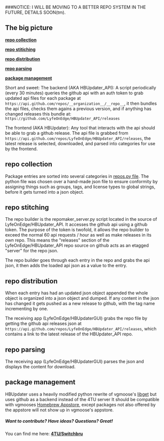###NOTICE: I WILL BE MOVING TO A BETTER REPO SYSTEM IN THE FUTURE, DETAILS SOON(tm).

## The big picture
[**repo collection**](#repo-collection)

[**repo stitiching**](#repo-stitching)

[**repo distribution**](#repo-distribution)
  
[**repo parsing**](#repo-parsing)
  
[**package management**](#package-management)

Short and sweet:
The backend (AKA HBUpdater_API):
A script periodically (every 30 minutes) queries the github api with an auth token to grab updated api files for each package at `https://api.github.com/repos/__organization__/__repo__`, it then bundles the api files, checks them agains a previous version, and if anything has changed releases this bundle at: `https://github.com/LyfeOnEdge/HBUpdater_API/releases`

The frontend (AKA HBUpdater):
Any tool that interacts with the api should be able to grab a github release. The api file is grabbed from `https://api.github.com/repos/LyfeOnEdge/HBUpdater_API/releases`, the latest release is selected, downloaded, and parsed into categories for use by the frontend.

## repo collection
  Package entries are sorted into several categories in [repos.py file](https://github.com/LyfeOnEdge/HBUpdater_API/blob/master/repos.py). The python file was chosen over a hand-made json file to ensure conformity by assigning things such as groups, tags, and license types to global strings, before it gets turned into a json object.

## repo stitching
  The repo builder is the repomaker_server.py script located in the source of LyfeOnEdge/HBUpdater_API. It accesses the github api using a github token. The purpose of the token is twofold, it allows the repo builder to exceed the normal 60 api requests / hour as well as make releases in its *own* repo. This means the "releases" section of the LyfeOnEdge/HBUpdater_API repo source on github acts as an etagged "server" for the repo json.

  The repo builder goes through each entry in the repo and grabs the api json, it then adds the loaded api json as a value to the entry.

## repo distribution
  When each entry has had an updated json object appended the whole object is organized into a json object and dumped. If any content in the json has changed it gets pushed as a new release to github, with the tag name incrementing by one.

  The receiving app (LyfeOnEdge/HBUpdaterGUI) grabs the repo file by getting the github api releases json at `https://api.github.com/repos/LyfeOnEdge/HBUpdater_API/releases`, which contains a link to the latest release of the HBUpdater_API repo.

## repo parsing
  The receiving app (LyfeOnEdge/HBUpdaterGUI) parses the json and displays the content for download.

## package management
  HBUpdater uses a heavily modified python rewrite of vgmoose's [libget](https://github.com/vgmoose/libget) but uses github as a backend instead of the 4TU server
  It should be compatible with vgmooses [Homebrew Appstore](https://github.com/vgmoose/hb-appstore), except packages not also offered by the appstore will not show up in vgmoose's appstore.

##### Want to contribute? Have ideas? Questions? Great!
You can find me here: 
**[4TU/Switchbru](https://discord.gg/uAfu6yM)**
